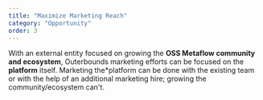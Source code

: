 ```yaml
---
title: "Maximize Marketing Reach"
category: "Opportunity"
order: 3
---
```


With an external entity focused on growing the **OSS Metaflow community and ecosystem**, Outerbounds marketing efforts can be focused on the **platform** itself. Marketing the*platform can be done with the existing team or with the help of an additional marketing hire; growing the community/ecosystem can't.
